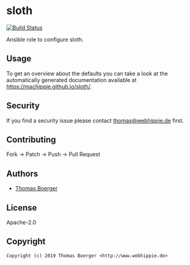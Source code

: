 # sloth

[![Build Status](https://cloud.drone.io/api/badges/machippie/sloth/status.svg)](https://cloud.drone.io/machippie/sloth)

Ansible role to configure sloth.

## Usage

To get an overview about the defaults you can take a look at the automatically generated documentation available at https://machippie.github.io/sloth/.

## Security

If you find a security issue please contact thomas@webhippie.de first.


## Contributing

Fork -> Patch -> Push -> Pull Request


## Authors

* [Thomas Boerger](https://github.com/tboerger)


## License

Apache-2.0


## Copyright

```
Copyright (c) 2019 Thomas Boerger <http://www.webhippie.de>
```
